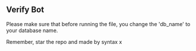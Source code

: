## Verify Bot

Please make sure that before running the file, you change the 'db_name' to your database name. 

Remember, star the repo and made by syntax x
